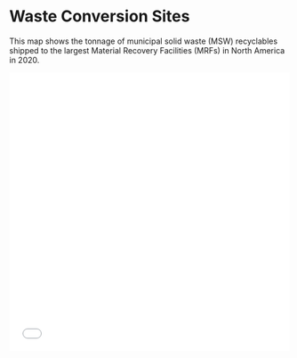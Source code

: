 # Waste Conversion Sites

This map shows the tonnage of municipal solid waste (MSW) recyclables shipped to the largest Material Recovery Facilities (MRFs) in North America in 2020.

<iframe frameborder=0 style='width:100%;height:500px' src='//www.zeemaps.com/pub?group=4240042&legend=1&topbar=1&locate=1&search=1&list=1&simpleadd=1&x=-97.082541&y=39.591276&z=13'> </iframe>
